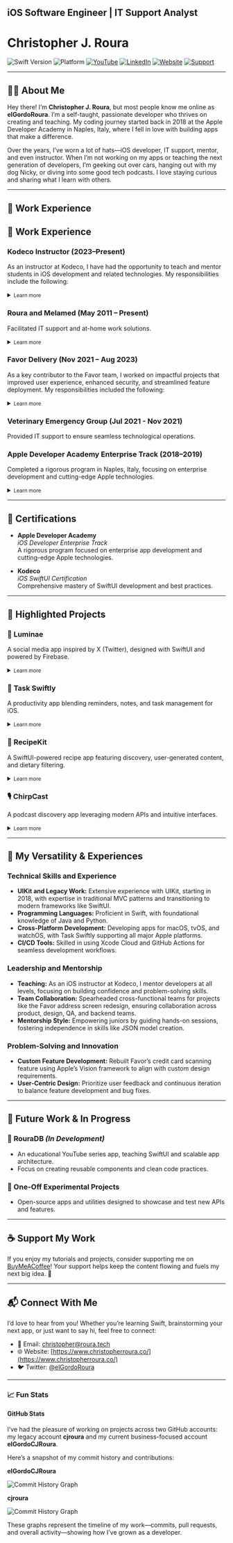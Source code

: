 ## iOS Software Engineer | IT Support Analyst
# Christopher J. Roura

![Swift Version](https://img.shields.io/badge/Swift-6-orange)
![Platform](https://img.shields.io/badge/Platform-iOS-lightgrey)
[![YouTube](https://img.shields.io/badge/YouTube-elGordoRoura-red?logo=youtube&logoColor=white)](https://www.youtube.com/@elGordoRoura)
[![LinkedIn](https://img.shields.io/badge/LinkedIn-cjroura-blue?logo=linkedin&logoColor=white)](https://www.linkedin.com/in/cjroura/)
[![Website](https://img.shields.io/badge/Website-Christopher%20Roura-brightgreen?logo=google-chrome&logoColor=white)](https://www.christopherroura.co/)
[![Support](https://img.shields.io/badge/Support-Buy%20Me%20a%20Coffee-yellow?logo=buy-me-a-coffee&logoColor=white)](https://www.buymeacoffee.com/elGordoRoura/)

---

## 👨‍💻 About Me

Hey there! I’m **Christopher J. Roura**, but most people know me online as **elGordoRoura**. I’m a self-taught, passionate developer who thrives on creating and teaching. My coding journey started back in 2018 at the Apple Developer Academy in Naples, Italy, where I fell in love with building apps that make a difference.

Over the years, I’ve worn a lot of hats—iOS developer, IT support, mentor, and even instructor. When I’m not working on my apps or teaching the next generation of developers, I’m geeking out over cars, hanging out with my dog Nicky, or diving into some good tech podcasts. I love staying curious and sharing what I learn with others.

---

## 📜 Work Experience

## 📜 Work Experience

### **Kodeco Instructor (2023–Present)** 
As an instructor at Kodeco, I have had the opportunity to teach and mentor students in iOS development and related technologies. My responsibilities include the following:
<details>
  <summary><small>Learn more</small></summary>

  - **Led Two iOS Bootcamps:** Taught foundational and advanced iOS development, covering SwiftUI, protocol-oriented programming, generics, and clean, scalable architectures.  
  - **Taught VisionOS Bootcamp:** Introduced students to Apple's spatial computing framework, enabling them to build immersive applications for Vision Pro.  
  - **Scheduled to Lead Additional Bootcamps:** Preparing to lead future bootcamps focused on iOS development and Apple Intelligence (Apple's version of artificial intelligence).  

</details>

### **Roura and Melamed (May 2011 – Present)**  
Facilitated IT support and at-home work solutions.  
<details>
  <summary><small>Learn more</small></summary>
  Responsibilities ranged from setting up secure networks to assisting clients in transitioning to remote work environments seamlessly.
</details>

### **Favor Delivery (Nov 2021 – Aug 2023)**  
As a key contributor to the Favor team, I worked on impactful projects that improved user experience, enhanced security, and streamlined feature deployment. My responsibilities included the following:
<details>
  <summary><small>Learn more</small></summary>

- **Rebuilt the Credit Card Scanning Interface:** Transitioned from Card.io to Stripe for improved payment control and security, while developing a custom interface using VisionKit to meet unique design requirements. This enabled a seamless user experience while leveraging Stripe for payment processing and authorization.
- **Integrated Forter SDK:** Implemented this third-party security client to safeguard the platform against bad actors and prevent misuse by users or drivers. This enhanced the app's reliability and trustworthiness.
- **LaunchDarkly Integration:** Designed and implemented the architecture for LaunchDarkly, a feature flag management tool, to facilitate controlled feature rollouts. This ensured a smoother user experience and reduced risks associated with new deployments.
- **Redesigned Address Screen Workflow:** Led the cross-team effort to restructure the address screen flow as part of a larger overhaul initiative. Collaborated with design, backend, and product teams to iteratively update the interface, paving the way for future map integration while maintaining current functionality.

</details>

### **Veterinary Emergency Group (Jul 2021 - Nov 2021)**  
Provided IT support to ensure seamless technological operations.

### **Apple Developer Academy Enterprise Track (2018–2019)**  
Completed a rigorous program in Naples, Italy, focusing on enterprise development and cutting-edge Apple technologies.  
<details>
  <summary><small>Learn more</small></summary>

This program emphasized hands-on projects, team collaboration, and innovation using Apple's latest tools and frameworks.

</details>

---

## 📜 Certifications

- **Apple Developer Academy**  
  *iOS Developer Enterprise Track*  
  A rigorous program focused on enterprise app development and cutting-edge Apple technologies.

- **Kodeco**  
  *iOS SwiftUI Certification*  
  Comprehensive mastery of SwiftUI development and best practices.

---

## 🚀 Highlighted Projects

### 🌟 **Luminae**
A social media app inspired by X (Twitter), designed with SwiftUI and powered by Firebase.  
<details>
  <summary><small>Learn more</small></summary>
  Features include dynamic feeds, user profiles, and real-time analytics.
</details>

### 📝 **Task Swiftly**
A productivity app blending reminders, notes, and task management for iOS.  
<details>
  <summary><small>Learn more</small></summary>
  Optimized for SwiftUI with seamless integration into the iOS ecosystem.
</details>

### 🍴 **RecipeKit**
A SwiftUI-powered recipe app featuring discovery, user-generated content, and dietary filtering.  
<details>
  <summary><small>Learn more</small></summary>

- **Development Roadmap:**
  - **MVP:** Recipe database, user accounts, and basic filtering.
  - **Future:** Multi-language support, meal planning, and personalized recommendations.

</details>

### 🎙 **ChirpCast**
A podcast discovery app leveraging modern APIs and intuitive interfaces.  
<details>
  <summary><small>Learn more</small></summary>
  Highlights user-friendly search, curated lists, and a cross-platform experience.
</details>

---

## 📜 My Versatility & Experiences

### Technical Skills and Experience
- **UIKit and Legacy Work:** Extensive experience with UIKit, starting in 2018, with expertise in traditional MVC patterns and transitioning to modern frameworks like SwiftUI.
- **Programming Languages:** Proficient in Swift, with foundational knowledge of Java and Python.
- **Cross-Platform Development:** Developing apps for macOS, tvOS, and watchOS, with Task Swiftly supporting all major Apple platforms.
- **CI/CD Tools:** Skilled in using Xcode Cloud and GitHub Actions for seamless development workflows.

### Leadership and Mentorship
- **Teaching:** As an iOS instructor at Kodeco, I mentor developers at all levels, focusing on building confidence and problem-solving skills.
- **Team Collaboration:** Spearheaded cross-functional teams for projects like the Favor address screen redesign, ensuring collaboration across product, design, QA, and backend teams.
- **Mentorship Style:** Empowering juniors by guiding hands-on sessions, fostering independence in skills like JSON model creation.

### Problem-Solving and Innovation
- **Custom Feature Development:** Rebuilt Favor’s credit card scanning feature using Apple’s Vision framework to align with custom design requirements.
- **User-Centric Design:** Prioritize user feedback and continuous iteration to balance feature development and bug fixes.

---

## 🌱 Future Work & In Progress

### 🔧 **RouraDB** *(In Development)*  
- An educational YouTube series app, teaching SwiftUI and scalable app architecture.
- Focus on creating reusable components and clean code practices.

### 🚀 One-Off Experimental Projects  
- Open-source apps and utilities designed to showcase and test new APIs and features.

---

## ☕️ Support My Work

If you enjoy my tutorials and projects, consider supporting me on [BuyMeACoffee](https://www.buymeacoffee.com/elGordoRoura/)! Your support helps keep the content flowing and fuels my next big idea. 🙌

---

## 📬 Connect With Me

I’d love to hear from you! Whether you’re learning Swift, brainstorming your next app, or just want to say hi, feel free to connect:

- 💌 Email: [christopher@roura.tech](mailto:christopher@roura.tech)
- 🌐 Website: [https://www.christopherroura.co/](https://www.christopherroura.co/)
- 🐦 Twitter: [@elGordoRoura](https://twitter.com/elGordoRoura)

---

### 📈 Fun Stats

#### **GitHub Stats**
I’ve had the pleasure of working on projects across two GitHub accounts: my legacy account **cjroura** and my current business-focused account **elGordoCJRoura**. 

Here’s a snapshot of my commit history and contributions:

**elGordoCJRoura**

![Commit History Graph](https://ghchart.rshah.org/elGordoCJRoura)

**cjroura**

![Commit History Graph](https://ghchart.rshah.org/cjroura)

These graphs represent the timeline of my work—commits, pull requests, and overall activity—showing how I’ve grown as a developer.
